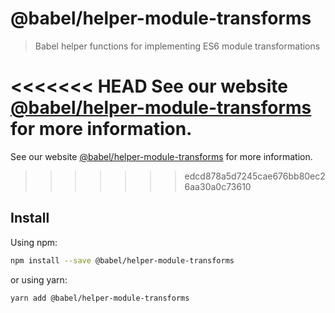 # @babel/helper-module-transforms

> Babel helper functions for implementing ES6 module transformations

<<<<<<< HEAD
See our website [@babel/helper-module-transforms](https://babeljs.io/docs/en/babel-helper-module-transforms) for more information.
=======
See our website [@babel/helper-module-transforms](https://babeljs.io/docs/babel-helper-module-transforms) for more information.
>>>>>>> edcd878a5d7245cae676bb80ec26aa30a0c73610

## Install

Using npm:

```sh
npm install --save @babel/helper-module-transforms
```

or using yarn:

```sh
yarn add @babel/helper-module-transforms
```
